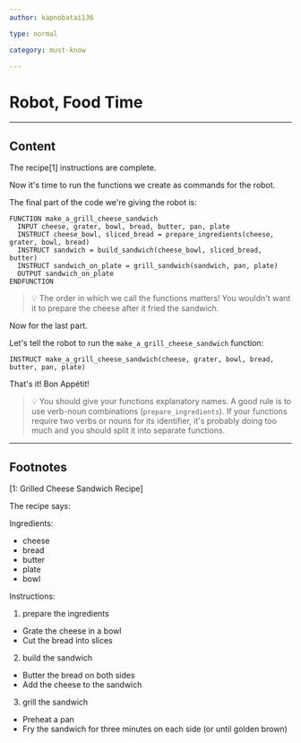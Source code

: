 ```yaml
---
author: kapnobatai136

type: normal

category: must-know

---
```


# Robot, Food Time

---
## Content

The recipe[1] instructions are complete.

Now it's time to run the functions we create as commands for the robot.

The final part of the code we're giving the robot is:

```pseudo
FUNCTION make_a_grill_cheese_sandwich
  INPUT cheese, grater, bowl, bread, butter, pan, plate
  INSTRUCT cheese_bowl, sliced_bread = prepare_ingredients(cheese, grater, bowl, bread)
  INSTRUCT sandwich = build_sandwich(cheese_bowl, sliced_bread, butter)
  INSTRUCT sandwich_on_plate = grill_sandwich(sandwich, pan, plate)
  OUTPUT sandwich_on_plate
ENDFUNCTION
```

> 💡 The order in which we call the functions matters! You wouldn't want it to prepare the cheese after it fried the sandwich.

Now for the last part.

Let's tell the robot to run the `make_a_grill_cheese_sandwich` function:

```pseudo
INSTRUCT make_a_grill_cheese_sandwich(cheese, grater, bowl, bread, butter, pan, plate)
```

That's it! Bon Appétit!

> 💡 You should give your functions explanatory names. A good rule is to use verb-noun combinations (`prepare_ingredients`). If your functions require two verbs or nouns for its identifier, it's probably doing too much and you should split it into separate functions.

---
## Footnotes

[1: Grilled Cheese Sandwich Recipe]

The recipe says:

Ingredients:
- cheese
- bread
- butter
- plate
- bowl

Instructions:

1. prepare the ingredients
  - Grate the cheese in a bowl
  - Cut the bread into slices

2. build the sandwich
  - Butter the bread on both sides
  - Add the cheese to the sandwich

3. grill the sandwich
  - Preheat a pan
  - Fry the sandwich for three minutes on each side (or until golden brown)